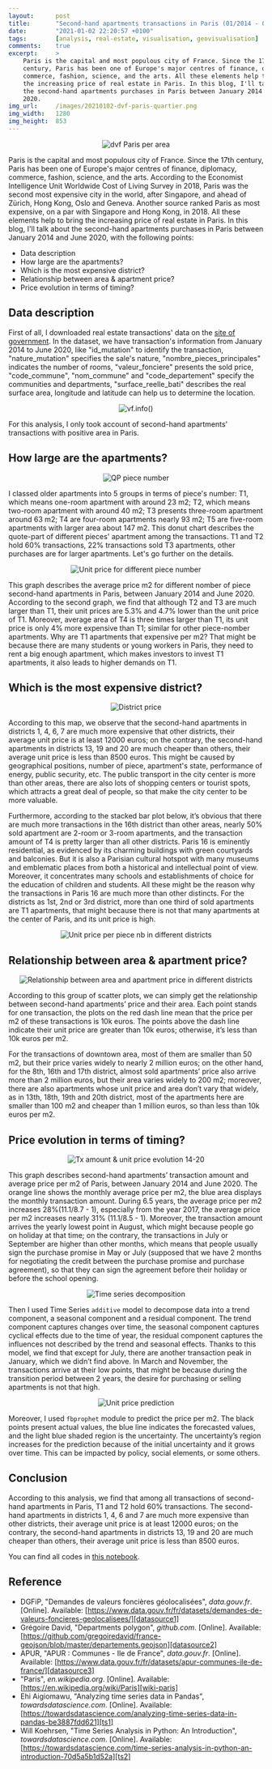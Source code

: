 ```yaml
---
layout:      post
title:       "Second-hand apartments transactions in Paris (01/2014 - 06/2020)"
date:        "2021-01-02 22:20:57 +0100"
tags:        [analysis, real-estate, visualisation, geovisualisation]
comments:    true
excerpt:     >
    Paris is the capital and most populous city of France. Since the 17th
    century, Paris has been one of Europe's major centres of finance, diplomacy,
    commerce, fashion, science, and the arts. All these elements help to bring
    the increasing price of real estate in Paris. In this blog, I'll talk about
    the second-hand apartments purchases in Paris between January 2014 and June
    2020.
img_url:     /images/20210102-dvf-paris-quartier.png
img_width:   1280
img_height:  853
---
```


<p align="center">
  <img alt="dvf Paris per area"
  src="{{ site.baseurl }}/images/20210102-dvf-paris-quartier.png"/>
</p>

Paris is the capital and most populous city of France. Since the 17th century,
Paris has been one of Europe's major centres of finance, diplomacy, commerce,
fashion, science, and the arts. According to the Economist Intelligence Unit
Worldwide Cost of Living Survey in 2018, Paris was the second most expensive
city in the world, after Singapore, and ahead of Zürich, Hong Kong, Oslo and
Geneva. Another source ranked Paris as most expensive, on a par with Singapore
and Hong Kong, in 2018. All these elements help to bring the increasing price
of real estate in Paris. In this blog, I'll talk about the second-hand
apartments purchases in Paris between January 2014 and June 2020, with the
following points:
- Data description
- How large are the apartments?
- Which is the most expensive district?
- Relationship between area & apartment price?
- Price evolution in terms of timing?

## Data description
First of all, I downloaded real estate transactions' data on the [site of
government][datasource1]. In the dataset, we have transaction's information
from January 2014 to June 2020, like "id_mutation" to identify the transaction,
"nature_mutation" specifies the sale's nature, "nombre_pieces_principales"
indicates the number of rooms, "valeur_fonciere" presents the sold price,
"code_commune", "nom_commune" and "code_departement" specify the communities and
departments, "surface_reelle_bati" describes the real surface area, longitude
and latitude can help us to determine the location.

<p align="center">
  <img alt="vf.info()"
  src="{{ site.baseurl }}/images/20210102-vf75.png"/>
</p>

For this analysis, I only took account of second-hand apartments' transactions
with positive area in Paris.

## How large are the apartments?

<p align="center">
  <img alt="QP piece number"
  src="{{ site.baseurl }}/images/20210102-quotepart-piece-number.png"/>
</p>

I classed older apartments into 5 groups in terms of piece's number: T1, which
means one-room apartment with around 23 m2; T2, which means two-room apartment
with around 40 m2; T3 presents three-room apartment around 63 m2; T4 are
four-room apartments nearly 93 m2; T5 are five-room apartments with larger area
about 147 m2. This donut chart describes the quote-part of different pieces'
apartment among the transactions. T1 and T2 hold 60% transactions, 22%
transactions sold T3 apartments, other purchases are for larger apartments.
Let's go further on the details.

<p align="center">
  <img alt="Unit price for different piece number"
  src="{{ site.baseurl }}/images/20210102-unit-price-piece-number.png"/>
</p>

This graph describes the average price m2 for different nomber of piece
second-hand apartments in Paris, between January 2014 and June 2020. According
to the second graph, we find that although T2 and T3 are much larger than T1,
their unit prices are 5.3% and 4.7% lower than the unit price of T1. Moreover,
average area of T4 is three times larger than T1, its unit price is only 4% more
expensive than T1; similar for other piece-nomber apartments. Why are T1
apartments that expensive per m2? That might be because there are many students
or young workers in Paris, they need to rent a big enough apartment, which makes
investors to invest T1 apartments, it also leads to higher demands on T1.

## Which is the most expensive district?

<p align="center">
  <img alt="District price"
  src="{{ site.baseurl }}/images/20210102-district-price.png"/>
</p>

According to this map, we observe that the second-hand apartments in districts
1, 4, 6, 7 are much more expensive that other districts, their average unit
price is at least 12000 euros; on the contrary, the second-hand apartments in
districts 13, 19 and 20 are much cheaper than others, their average unit price
is less than 8500 euros. This might be caused by geographical positions, number
of piece, apartment's state, performance of energy, public security, etc. The
public transport in the city center is more than other areas, there are also
lots of shopping centers or tourist spots, which attracts a great deal of
people, so that make the city center to be more valuable.

Furthermore, according to the stacked bar plot below, it’s obvious that there
are much more transactions in the 16th district than other areas, nearly 50%
sold apartment are 2-room or 3-room apartments, and the transaction amount of
T4 is pretty larger than all other districts. Paris 16 is eminently residential,
as evidenced by its charming buildings with green courtyards and balconies. But
it is also a Parisian cultural hotspot with many museums and emblematic places
from both a historical and intellectual point of view. Moreover, it concentrates
many schools and establishments of choice for the education of children and
students. All these might be the reason why the transactions in Paris 16 are
much more than other distincts. For the districts as 1st, 2nd or 3rd district,
more than one third of sold apartments are T1 apartments, that might because
there is not that many apartments at the center of Paris, and its unit price is
high.

<p align="center">
  <img alt="Unit price per piece nb in different districts"
  src="{{ site.baseurl }}/images/20210102-unit-price-piece-number-district.png"/>
</p>

## Relationship between area & apartment price?

<p align="center">
  <img alt="Relationship between area and apartment price in different districts"
  src="{{ site.baseurl }}/images/20210102-area-price-district.png"/>
</p>

According to this group of scatter plots, we can simply get the relationship
between second-hand apartments’ price and their area. Each point stands for one
transaction, the plots on the red dash line mean that the price per m2 of these
transactions is 10k euros. The points above the dash line indicate their unit
price are greater than 10k euros; otherwise, it’s less than 10k euros per m2.

For the transactions of downtown area, most of them are smaller than 50 m2, but
their price varies widely to nearly 2 million euros; on the other hand, for the
8th, 16th and 17th district, almost sold apartments’ price also arrive more than
2 million euros, but their area varies widely to 200 m2; moreover, there are
also apartments whose unit price and area don’t vary that widely, as in 13th,
18th, 19th and 20th district, most of the apartments here are smaller than 100
m2 and cheaper than 1 million euros, so than less than 10k euros per m2.

## Price evolution in terms of timing?

<p align="center">
  <img alt="Tx amount & unit price evolution 14-20"
  src="{{ site.baseurl }}/images/20210102-transaction-amount-unit-price-1420.png"/>
</p>

This graph describes second-hand apartments’ transaction amount and average
price per m2 of Paris, between January 2014 and June 2020. The orange line shows
the monthly average price per m2, the blue area displays the monthly transaction
amount. During 6.5 years, the average price per m2 increases 28%(11.1/8.7 - 1),
especially from the year 2017, the average price per m2 increases nearly 31%
(11.1/8.5 - 1). Moreover, the transaction amount arrives the yearly lowest point
in August, which might because people go on holiday at that time; on the
contrary, the transactions in July or September are higher than other months,
which means that people usually sign the purchase promise in May or July
(supposed that we have 2 months for negotiating the credit between the purchase
promise and purchase agreement), so that they can sign the agreement before
their holiday or before the school opening.

<p align="center">
  <img alt="Time series decomposition"
  src="{{ site.baseurl }}/images/20210102-time-series-paris.png"/>
</p>

Then I used Time Series `additive` model to decompose data into a trend
component, a seasonal component and a residual component. The trend component
captures changes over time, the seasonal component captures cyclical effects
due to the time of year, the residual component captures the influences not
described by the trend and seasonal effects. Thanks to this model, we find that
except for July, there are another transaction peak in January, which we didn’t
find above. In March and November, the transactions arrive at their low points,
that might be because during the transition period between 2 years, the desire
for purchasing or selling apartments is not that high.

<p align="center">
  <img alt="Unit price prediction"
  src="{{ site.baseurl }}/images/20210102-price-prediction-paris.png"/>
</p>

Moreover, I used `fbprophet` module to predict the price per m2. The black
points present actual values, the blue line indicates the forecasted values,
and the light blue shaded region is the uncertainty. The uncertainty’s region
increases for the prediction because of the initial uncertainty and it grows
over time. This can be impacted by policy, social elements, or some others.

## Conclusion
According to this analysis, we find that among all transactions of second-hand
apartments in Paris, T1 and T2 hold 60% transactions. The second-hand apartments
in districts 1, 4, 6 and 7 are much more expensive than other districts, their
average unit price is at least 12000 euros; on the contrary, the second-hand
apartments in districts 13, 19 and 20 are much cheaper than others, their
average unit price is less than 8500 euros.

You can find all codes in [this notebook][notebook].

## Reference
- DGFiP, "Demandes de valeurs foncières géolocalisées", _data.gouv.fr_. [Online]. Available: [https://www.data.gouv.fr/fr/datasets/demandes-de-valeurs-foncieres-geolocalisees/][datasource1]
- Grégoire David, "Departments polygon", _github.com_. [Online]. Available: [https://github.com/gregoiredavid/france-geojson/blob/master/departements.geojson][datasource2]
- APUR, "APUR : Communes - Ile de France", _data.gouv.fr_. [Online]. Available: [https://www.data.gouv.fr/fr/datasets/apur-communes-ile-de-france/][datasource3]
- "Paris", _en.wikipedia.org_. [Online]. Available: [https://en.wikipedia.org/wiki/Paris][wiki-paris]
- Ehi Aigiomawu, "Analyzing time series data in Pandas", _towardsdatascience.com_. [Online]. Available: [https://towardsdatascience.com/analyzing-time-series-data-in-pandas-be3887fdd621][ts1]
- Will Koehrsen, "Time Series Analysis in Python: An Introduction", _towardsdatascience.com_. [Online]. Available: [https://towardsdatascience.com/time-series-analysis-in-python-an-introduction-70d5a5b1d52a][ts2]

[datasource1]: https://www.data.gouv.fr/fr/datasets/demandes-de-valeurs-foncieres-geolocalisees/
[datasource2]: https://github.com/gregoiredavid/france-geojson/blob/master/departements.geojson
[datasource3]: https://www.data.gouv.fr/fr/datasets/apur-communes-ile-de-france/
[wiki-paris]: https://en.wikipedia.org/wiki/Paris
[ts1]: https://towardsdatascience.com/analyzing-time-series-data-in-pandas-be3887fdd621
[ts2]: https://towardsdatascience.com/time-series-analysis-in-python-an-introduction-70d5a5b1d52a
[notebook]: https://github.com/jingwen-z/python-playground/blob/master/analysis/dvf/dvf_Paris_analysis.ipynb
